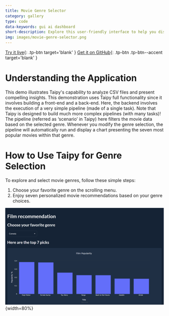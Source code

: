 ```yaml
---
title: Movie Genre Selector
category: gallery
type: code
data-keywords: gui ai dashboard
short-description: Explore this user-friendly interface to help you discover movies from your favorite movie genres.
img: images/movie-genre-selector.png
---
```

[Try it live](https://demo-movie-genre.taipy.cloud/){: .tp-btn target='blank' }
[Get it on GitHub](https://github.com/Avaiga/demo-movie-genre){: .tp-btn .tp-btn--accent target='blank' }

# Understanding the Application
This demo illustrates Taipy's capability to analyze CSV files
and present compelling insights. This demonstration uses Taipy
full functionality since it involves building a front-end and a
back-end. Here, the backend involves the execution of a very simple
pipeline (made of a single task). Note that Taipy is designed to build
much more complex pipelines (with many tasks)!
The pipeline (referred as ‘scenario’ in Taipy) here filters the movie
data based on the selected genre. Whenever you modify the genre selection,
the pipeline will automatically run and display a chart presenting the seven
most popular movies within that genre.



# How to Use Taipy for Genre Selection
To explore and select movie genres, follow these simple steps:

1. Choose your favorite genre on the scrolling menu.
2. Enjoy seven personalized movie recommendations based on your genre choices.

![Movie Genre Selector](images/movie-genre-selector.png){width=80%}

